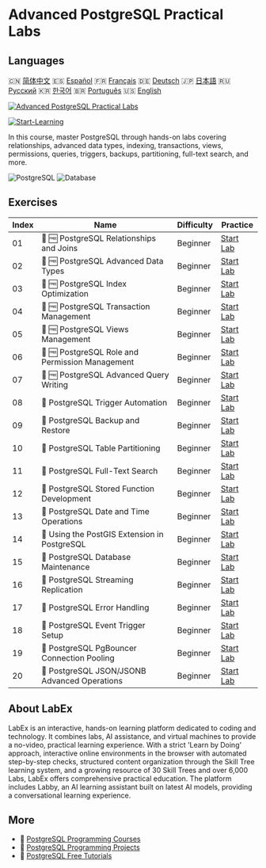 # Advanced PostgreSQL Practical Labs

## Languages

🇨🇳 [简体中文](README_zh.md) 🇪🇸 [Español](README_es.md) 🇫🇷 [Français](README_fr.md) 🇩🇪 [Deutsch](README_de.md) 🇯🇵 [日本語](README_ja.md) 🇷🇺 [Русский](README_ru.md) 🇰🇷 [한국어](README_ko.md) 🇧🇷 [Português](README_pt.md) 🇺🇸 [English](README.md) 

[![Advanced PostgreSQL Practical Labs](https://cover-creator.labex.io/advanced-postgresql-practical-labs.png)](https://labex.io/courses/advanced-postgresql-practical-labs)

[![Start-Learning](https://img.shields.io/badge/Start-Learning-whitesmoke?style=for-the-badge)](https://labex.io/courses/advanced-postgresql-practical-labs)

In this course, master PostgreSQL through hands-on labs covering relationships, advanced data types, indexing, transactions, views, permissions, queries, triggers, backups, partitioning, full-text search, and more.

![PostgreSQL](https://img.shields.io/badge/PostgreSQL-whitesmoke?style=for-the-badge&logo=postgresql)
![Database](https://img.shields.io/badge/Database-whitesmoke?style=for-the-badge&logo=database)


## Exercises

|   Index | Name                                            | Difficulty   | Practice                                                                                                                       |
|---------|-------------------------------------------------|--------------|--------------------------------------------------------------------------------------------------------------------------------|
|      01 | 📖 🆓 PostgreSQL Relationships and Joins        | Beginner     | <a target='_blank' href='https://labex.io/tutorials/postgresql-postgresql-relationships-and-joins-550959'>Start Lab</a>        |
|      02 | 📖 🆓 PostgreSQL Advanced Data Types            | Beginner     | <a target='_blank' href='https://labex.io/tutorials/postgresql-postgresql-advanced-data-types-550947'>Start Lab</a>            |
|      03 | 📖 🆓 PostgreSQL Index Optimization             | Beginner     | <a target='_blank' href='https://labex.io/tutorials/postgresql-postgresql-index-optimization-550955'>Start Lab</a>             |
|      04 | 📖 🆓 PostgreSQL Transaction Management         | Beginner     | <a target='_blank' href='https://labex.io/tutorials/postgresql-postgresql-transaction-management-550964'>Start Lab</a>         |
|      05 | 📖 🆓 PostgreSQL Views Management               | Beginner     | <a target='_blank' href='https://labex.io/tutorials/postgresql-postgresql-views-management-550966'>Start Lab</a>               |
|      06 | 📖 🆓 PostgreSQL Role and Permission Management | Beginner     | <a target='_blank' href='https://labex.io/tutorials/postgresql-postgresql-role-and-permission-management-550960'>Start Lab</a> |
|      07 | 📖 🆓 PostgreSQL Advanced Query Writing         | Beginner     | <a target='_blank' href='https://labex.io/tutorials/postgresql-postgresql-advanced-query-writing-550948'>Start Lab</a>         |
|      08 | 📖  PostgreSQL Trigger Automation               | Beginner     | <a target='_blank' href='https://labex.io/tutorials/postgresql-postgresql-trigger-automation-550965'>Start Lab</a>             |
|      09 | 📖  PostgreSQL Backup and Restore               | Beginner     | <a target='_blank' href='https://labex.io/tutorials/postgresql-postgresql-backup-and-restore-550949'>Start Lab</a>             |
|      10 | 📖  PostgreSQL Table Partitioning               | Beginner     | <a target='_blank' href='https://labex.io/tutorials/postgresql-postgresql-table-partitioning-550963'>Start Lab</a>             |
|      11 | 📖  PostgreSQL Full-Text Search                 | Beginner     | <a target='_blank' href='https://labex.io/tutorials/postgresql-postgresql-full-text-search-550954'>Start Lab</a>               |
|      12 | 📖  PostgreSQL Stored Function Development      | Beginner     | <a target='_blank' href='https://labex.io/tutorials/postgresql-postgresql-stored-function-development-550961'>Start Lab</a>    |
|      13 | 📖  PostgreSQL Date and Time Operations         | Beginner     | <a target='_blank' href='https://labex.io/tutorials/postgresql-postgresql-date-and-time-operations-550951'>Start Lab</a>       |
|      14 | 📖  Using the PostGIS Extension in PostgreSQL   | Beginner     | <a target='_blank' href='https://labex.io/tutorials/postgresql-using-the-postgis-extension-in-postgresql-550958'>Start Lab</a> |
|      15 | 📖  PostgreSQL Database Maintenance             | Beginner     | <a target='_blank' href='https://labex.io/tutorials/postgresql-postgresql-database-maintenance-550950'>Start Lab</a>           |
|      16 | 📖  PostgreSQL Streaming Replication            | Beginner     | <a target='_blank' href='https://labex.io/tutorials/postgresql-postgresql-streaming-replication-550962'>Start Lab</a>          |
|      17 | 📖  PostgreSQL Error Handling                   | Beginner     | <a target='_blank' href='https://labex.io/tutorials/postgresql-postgresql-error-handling-550952'>Start Lab</a>                 |
|      18 | 📖  PostgreSQL Event Trigger Setup              | Beginner     | <a target='_blank' href='https://labex.io/tutorials/postgresql-postgresql-event-trigger-setup-550953'>Start Lab</a>            |
|      19 | 📖  PostgreSQL PgBouncer Connection Pooling     | Beginner     | <a target='_blank' href='https://labex.io/tutorials/postgresql-postgresql-pgbouncer-connection-pooling-550957'>Start Lab</a>   |
|      20 | 📖  PostgreSQL JSON/JSONB Advanced Operations   | Beginner     | <a target='_blank' href='https://labex.io/tutorials/postgresql-postgresql-json-jsonb-advanced-operations-550956'>Start Lab</a> |

## About LabEx

LabEx is an interactive, hands-on learning platform dedicated to coding and technology. It combines labs, AI assistance, and virtual machines to provide a no-video, practical learning experience. With a strict 'Learn by Doing' approach, interactive online environments in the browser with automated step-by-step checks, structured content organization through the Skill Tree learning system, and a growing resource of 30 Skill Trees and over 6,000 Labs, LabEx offers comprehensive practical education. The platform includes Labby, an AI learning assistant built on latest AI models, providing a conversational learning experience.

## More

- 🔗 [PostgreSQL Programming Courses](https://github.com/labex-labs/awesome-programming-courses)
- 🔗 [PostgreSQL Programming Projects](https://github.com/labex-labs/awesome-programming-projects)
- 🔗 [PostgreSQL Free Tutorials](https://github.com/labex-labs/postgresql-free-tutorials)

